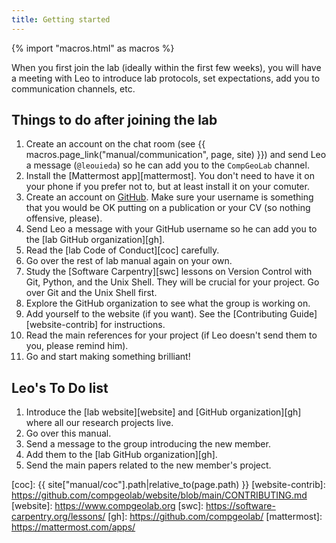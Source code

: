 ```yaml
---
title: Getting started
---
```


{% import "macros.html" as macros %}

<div class="lead">

When you first join the lab (ideally within the first few weeks), you will have
a meeting with Leo to introduce lab protocols, set expectations, add you to
communication channels, etc. 

</div>

## Things to do after joining the lab

1. Create an account on the chat room (see {{ macros.page_link("manual/communication", page, site) }}) and send Leo a message (`@leouieda`) so he can add you to the `CompGeoLab` channel.
1. Install the [Mattermost app][mattermost]. You don't need to have it on your phone if you prefer not to, but at least install it on your comuter.
1. Create an account on [GitHub](https://github.com/). Make sure your username is something that you would be OK putting on a publication or your CV (so nothing offensive, please).
1. Send Leo a message with your GitHub username so he can add you to the [lab GitHub organization][gh].
1. Read the [lab Code of Conduct][coc] carefully.
1. Go over the rest of lab manual again on your own.
1. Study the [Software Carpentry][swc] lessons on Version Control with Git, Python, and the Unix Shell. They will be crucial for your project. Go over Git and the Unix Shell first.
1. Explore the GitHub organization to see what the group is working on.
1. Add yourself to the website (if you want). See the [Contributing Guide][website-contrib] for instructions.
1. Read the main references for your project (if Leo doesn't send them to you, please remind him).
1. Go and start making something brilliant!

## Leo's To Do list

1. Introduce the [lab website][website] and [GitHub organization][gh] where all
   our research projects live.
1. Go over this manual.
1. Send a message to the group introducing the new member.
1. Add them to the [lab GitHub organization][gh].
1. Send the main papers related to the new member's project.

[coc]: {{ site["manual/coc"].path|relative_to(page.path) }}
[website-contrib]: https://github.com/compgeolab/website/blob/main/CONTRIBUTING.md
[website]: https://www.compgeolab.org
[swc]: https://software-carpentry.org/lessons/
[gh]: https://github.com/compgeolab/
[mattermost]: https://mattermost.com/apps/
